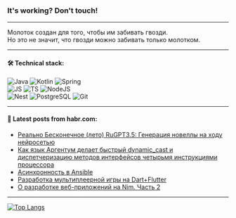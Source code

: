 ### It's working? Don't touch!

---
Молоток создан для того, чтобы им забивать гвозди. <br>
Но это не значит, что гвозди можно забивать только молотком.

---

#### 🛠️ Technical stack:

![Java](https://img.shields.io/badge/Java-informational?logo=Oracle&style=flat&logoColor=white&color=FF4500)
![Kotlin](https://img.shields.io/badge/Kotlin-informational?logo=Kotlin&style=flat&logoColor=white&color=774D97)
![Spring](https://img.shields.io/badge/SpringBoot-informational?logo=SpringBoot&style=flat&logoColor=white&color=6DB33F) <br>
![JS](https://img.shields.io/badge/JS-informational?logo=javaScript&style=flat&logoColor=black&color=F7Df1E)
![TS](https://img.shields.io/badge/TypeScript-informational?logo=typeScript&style=flat&logoColor=black&color=0667A8)
![NodeJS](https://img.shields.io/badge/NodeJS-informational?logo=node.js&style=flat&logoColor=white&color=70A760) <br>
![Nest](https://img.shields.io/badge/NestJS-informational?logo=NestJS&style=flat&logoColor=white&color=E0234E)
![PostgreSQL](https://img.shields.io/badge/PostgreSQL-informational?logo=PostgreSQL&style=flat&logoColor=white&color=DAA520)
![Git](https://img.shields.io/badge/Git-informational?logo=git&style=flat&logoColor=white&color=778899)

___

#### 💬 Latest posts from habr.com:

<!-- BLOG-POST-LIST:START -->
- [Реально Бесконечное &lpar;лето&rpar; RuGPT3.5: Генерация новеллы на ходу нейросетью](https://habr.com/ru/articles/751972/?utm_source=habrahabr&utm_medium=rss&utm_campaign=751972)
- [Как язык Аргентум делает быстрый dynamic_cast и диспетчеризацию методов интерфейсов четырьмя инструкциями процессора](https://habr.com/ru/articles/753650/?utm_source=habrahabr&utm_medium=rss&utm_campaign=753650)
- [Асинхронность в Ansible](https://habr.com/ru/companies/otus/articles/753642/?utm_source=habrahabr&utm_medium=rss&utm_campaign=753642)
- [Разработка мультиплеерной игры на Dart+Flutter](https://habr.com/ru/articles/753402/?utm_source=habrahabr&utm_medium=rss&utm_campaign=753402)
- [О разработке веб-приложений на Nim. Часть 2](https://habr.com/ru/articles/753634/?utm_source=habrahabr&utm_medium=rss&utm_campaign=753634)
<!-- BLOG-POST-LIST:END -->

---
[![Top Langs](https://github-readme-stats-git-master-advtsetting-gmailcom.vercel.app/api/top-langs/?username=zloylis&langs_count=10&hide_title=false&title_color=e6edf3&size_weight=0.5&count_weight=0.5&layout=compact&hide_border=true&theme=dracula)](https://github.com/zloylis)

<!-- ![GitHub stats](https://github-readme-stats-git-master-advtsetting-gmailcom.vercel.app/api?username=zloylis&show_icons=true&hide_border=true&theme=dracula&hide_title=true&include_all_commits=true&count_private=true&hide=contribs&hide_rank=true) -->
